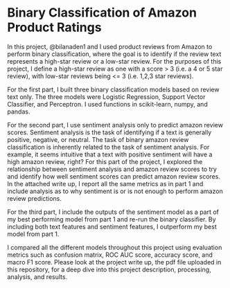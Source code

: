 # Binary Classification of Amazon Product Ratings
In this project, @bilanaden1 and I used product reviews from Amazon to perform binary classification, where the goal is to identify if the review text represents a high-star review or a low-star review. For the purposes of this project, I define a high-star review as one with a score > 3 (i.e. a 4 or 5 star review), with low-star reviews being <= 3 (i.e. 1,2,3 star reviews).

For the first part, I built three binary classification models based on review text only. The three models were Logistic Regression, Support Vector Classifier, and Perceptron. I used functions in scikit-learn, numpy, and pandas.

For the second part, I use sentiment analysis only to predict amazon review scores. Sentiment analysis is the task of identifying if a text is generally positive, negative, or neutral. The task of binary amazon review classification is inherently related to the task of sentiment analysis. For example, it seems intuitive that a text with positive sentiment will have a high amazon review, right? For this part of the project, I explored the relationship between sentiment analysis and amazon review scores to try and identify how well sentiment scores can predict amazon review scores. In the attached write up, I report all the same metrics as in part 1 and include analysis as to why sentiment is or is not enough to perform amazon review predictions.

For the third part, I include the outputs of the sentiment model as a part of my best performing model from part 1 and re-run the binary classifier. By including both text features and sentiment features, I outperform my best model from part 1.

I compared all the different models throughout this project using evaluation metrics such as confusion matrix, ROC AUC score, accuracy score, and macro F1 score. Please look at the project write up, the pdf file uploaded in this repository, for a deep dive into this project description, processing, analysis, and results.
